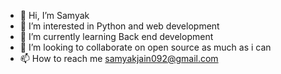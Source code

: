 - 👋 Hi, I’m Samyak
- 👀 I’m interested in Python and web development
- 🌱 I’m currently learning Back end development
- 💞️ I’m looking to collaborate on open source as much as i can
- 📫 How to reach me samyakjain092@gmail.com

<!---
samyak112/samyak112 is a ✨ special ✨ repository because its `README.md` (this file) appears on your GitHub profile.
You can click the Preview link to take a look at your changes.
--->
